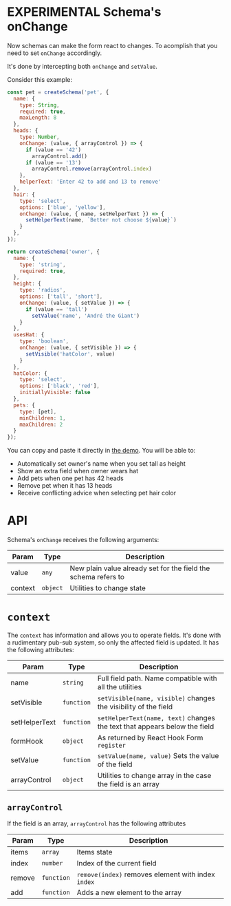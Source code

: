 # EXPERIMENTAL Schema's onChange

Now schemas can make the form react to changes. To acomplish that you need to set `onChange` accordingly.

It's done by intercepting both `onChange` and `setValue`.

Consider this example:

```javascript
const pet = createSchema('pet', {
  name: {
    type: String,
    required: true,
    maxLength: 8
  },
  heads: {
    type: Number,
    onChange: (value, { arrayControl }) => {
      if (value == '42')
        arrayControl.add()
      if (value == '13')
        arrayControl.remove(arrayControl.index)
    },
    helperText: 'Enter 42 to add and 13 to remove'
  },
  hair: {
    type: 'select',
    options: ['blue', 'yellow'],
    onChange: (value, { name, setHelperText }) => {
      setHelperText(name, `Better not choose ${value}`)
    }
  },
});

return createSchema('owner', {
  name: {
    type: 'string',
    required: true,
  },
  height: {
    type: 'radios',
    options: ['tall', 'short'],
    onChange: (value, { setValue }) => {
      if (value == 'tall')
        setValue('name', 'André the Giant')
    }
  },
  usesHat: {
    type: 'boolean',
    onChange: (value, { setVisible }) => {
      setVisible('hatColor', value)
    }
  },
  hatColor: {
    type: 'select',
    options: ['black', 'red'],
    initiallyVisible: false
  },
  pets: {
    type: [pet],
    minChildren: 1,
    maxChildren: 2
  }
});
```

You can copy and paste it directly in [the demo](https://dgonz64.github.io/react-hook-form-auto-demo/demo/). You will be able to:

* Automatically set owner's name when you set tall as height
* Show an extra field when owner wears hat
* Add pets when one pet has 42 heads
* Remove pet when it has 13 heads
* Receive conflicting advice when selecting pet hair color

# API

Schema's `onChange` receives the following arguments:

| Param | Type | Description |
| --- | --- | --- |
| value | <code>any</code> | New plain value already set for the field the schema refers to |
| context | <code>object</code> | Utilities to change state |

# `context`

The `context` has information and allows you to operate fields. It's done with a rudimentary pub-sub system, so only the affected field is updated. It has the following attributes:

| Param | Type | Description |
| --- | --- | --- |
| name | <code>string</code> | Full field path. Name compatible with all the utilities |
| setVisible | <code>function</code> | `setVisible(name, visible)` changes the visibility of the field |
| setHelperText | <code>function</code> | `setHelperText(name, text)` changes the text that appears below the field |
| formHook | <code>object</code> | As returned by React Hook Form `register` |
| setValue | <code>function</code> | `setValue(name, value)` Sets the value of the field |
| arrayControl | <code>object</code> | Utilities to change array in the case the field is an array |

## `arrayControl`

If the field is an array, `arrayControl` has the following attributes

| Param | Type | Description |
| --- | --- | --- |
| items | <code>array</code> | Items state |
| index | <code>number</code> | Index of the current field |
| remove | <code>function</code> | `remove(index)` removes element with index `index` |
| add | <code>function</code> | Adds a new element to the array |
